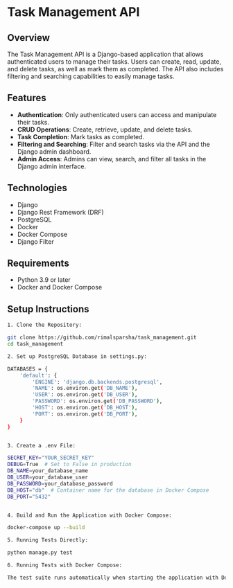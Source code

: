 # Task Management API

## Overview
The Task Management API is a Django-based application that allows authenticated users to manage their tasks. Users can create, read, update, and delete tasks, as well as mark them as completed. The API also includes filtering and searching capabilities to easily manage tasks.

## Features
- **Authentication**: Only authenticated users can access and manipulate their tasks.
- **CRUD Operations**: Create, retrieve, update, and delete tasks.
- **Task Completion**: Mark tasks as completed.
- **Filtering and Searching**: Filter and search tasks via the API and the Django admin dashboard.
- **Admin Access**: Admins can view, search, and filter all tasks in the Django admin interface.

## Technologies
- Django
- Django Rest Framework (DRF)
- PostgreSQL
- Docker
- Docker Compose
- Django Filter

## Requirements
- Python 3.9 or later
- Docker and Docker Compose

## Setup Instructions

```bash
1. Clone the Repository:

git clone https://github.com/rimalsparsha/task_management.git
cd task_management

2. Set up PostgreSQL Database in settings.py:

DATABASES = {
    'default': {
        'ENGINE': 'django.db.backends.postgresql',
        'NAME': os.environ.get('DB_NAME'),
        'USER': os.environ.get('DB_USER'),
        'PASSWORD': os.environ.get('DB_PASSWORD'),
        'HOST': os.environ.get('DB_HOST'),
        'PORT': os.environ.get('DB_PORT'),
    }
}


3. Create a .env File:

SECRET_KEY="YOUR_SECRET_KEY"
DEBUG=True  # Set to False in production
DB_NAME=your_database_name
DB_USER=your_database_user
DB_PASSWORD=your_database_password
DB_HOST="db"  # Container name for the database in Docker Compose
DB_PORT="5432"


4. Build and Run the Application with Docker Compose:

docker-compose up --build

5. Running Tests Directly:

python manage.py test

6. Running Tests with Docker Compose:

The test suite runs automatically when starting the application with Docker Compose.